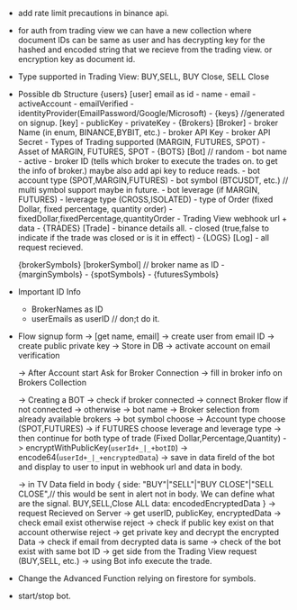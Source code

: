 - add rate limit precautions in binance api.
- for auth from trading view we can have a new collection where document IDs can be same as user and has decrypting key for the hashed and encoded string that we recieve from the trading view. or encryption key as document id.
- Type supported in Trading View: BUY,SELL, BUY Close, SELL Close
- Possible db Structure
    {users}
    [user] email as id
        - name
        - email
        - activeAccount
        - emailVerified
        - identityProvider(EmailPassword/Google/Microsoft)
        - {keys} //generated on signup.
          [key]
                - publicKey
                - privateKey
        - {Brokers}
          [Broker]
                - broker Name (in enum, BINANCE,BYBIT, etc.)
                - broker API Key
                - broker API Secret
                - Types of Trading supported (MARGIN, FUTURES, SPOT)
                - Asset of MARGIN, FUTURES, SPOT
        - {BOTS}
          [Bot] // random
                - bot name
                - active
                - broker ID (tells which broker to execute the trades on. to get the info of broker.) maybe also add api key to reduce reads.
                - bot account type (SPOT,MARGIN,FUTURES)
                - bot symbol (BTCUSDT, etc.) // multi symbol support maybe in future.
                - bot leverage (if MARGIN, FUTURES)
                - leverage type (CROSS,ISOLATED)
                - type of Order (fixed Dollar, fixed percentage, quantity order)
                - fixedDollar,fixedPercentage,quantityOrder
                - Trading View webhook url + data
                - {TRADES}
                  [Trade]
                        - binance details all.
                        - closed (true,false to indicate if the trade was closed or is it in effect)
                - {LOGS}
                  [Log]
                        - all request recieved.

    {brokerSymbols}
    [brokerSymbol] // broker name as ID
        - {marginSymbols}
        - {spotSymbols}
        - {futuresSymbols}

- Important ID Info
    - BrokerNames as ID
    - userEmails as userID // don;t do it.

- Flow
    signup form -> [get name, email] -> create user from email ID -> create public private key -> Store in DB -> activate account on email verification

    -> After Account start Ask for Broker Connection -> fill in broker info on Brokers Collection

    -> Creating a BOT -> check if broker connected -> connect Broker flow if not connected -> otherwise -> bot name -> Broker selection from already available brokers -> bot symbol choose -> Account type choose (SPOT,FUTURES) -> if FUTURES choose leverage and leverage type -> then continue for both type of trade (Fixed Dollar,Percentage,Quantity) -> encryptWithPublicKey(`userId+_|_+botID`) -> encode64(`userId+_|_+encryptedData`) -> save in data fireld of the bot and display to user to input in webhook url and data in body.

    -> in TV Data field in body {
        side: "BUY"|"SELL"|"BUY CLOSE"|"SELL CLOSE",// this would be sent in alert not in body. We can define what are the signal. BUY,SELL,Close ALL
        data: encodedEncryptedData
    } -> request Recieved on Server -> get userID, publicKey, encryptedData -> check email exist otherwise reject -> check if public key exist on that account otherwise reject -> get private key and decrypt the encrypted Data -> check if email from decrypted data is same -> check of the bot exist with same bot ID ->  get side from the Trading View request (BUY,SELL, etc.) -> using Bot info execute the trade.

- Change the Advanced Function relying on firestore for symbols.
- start/stop bot.